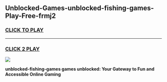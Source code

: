 
## Unblocked-Games-unblocked-fishing-games-Play-Free-frmj2
<h3>
<a href="https://premium76.site?title=unblocked-fishing-games&ref=22A">CLICK TO PLAY</a></h3>
<hr>

<h3>
<a href="https://premium76.site?title=unblocked-fishing-games&ref=22A">CLICK 2 PLAY</a>
  
</h3>

<a href="https://premium76.site?title=unblocked-fishing-games&ref=22A"><img src="https://clearcache.store/games.png"></a>


**unblocked-fishing-games games unblocked: Your Gateway to Fun and Accessible Online Gaming**
